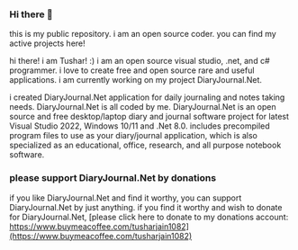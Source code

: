 ### Hi there 👋
this is my public repository. i am an open source coder. you can find my active projects here!

hi there! i am Tushar! :) i am an open source visual studio, .net, and c# programmer. i love to create free and open source rare and useful applications. i am currently working on my project DiaryJournal.Net.

i created DiaryJournal.Net application for daily journaling and notes taking needs. DiaryJournal.Net is all coded by me. DiaryJournal.Net is an open source and free desktop/laptop diary and journal software project for latest Visual Studio 2022, Windows 10/11 and .Net 8.0. includes precompiled program files to use as your diary/journal application, which is also specialized as an educational, office, research, and all purpose notebook software.

### please support DiaryJournal.Net by donations
if you like DiaryJournal.Net and find it worthy, you can support DiaryJournal.Net by just anything. if you find it worthy and wish to donate for DiaryJournal.Net, [please click here to donate to my donations account: https://www.buymeacoffee.com/tusharjain1082](https://www.buymeacoffee.com/tusharjain1082)

<!--
**tusharjain1082/tusharjain1082** is a ✨ _special_ ✨ repository because its `README.md` (this file) appears on your GitHub profile.

Here are some ideas to get you started:

- 🔭 I’m currently working on ...
- 🌱 I’m currently learning ...
- 👯 I’m looking to collaborate on ...
- 🤔 I’m looking for help with ...
- 💬 Ask me about ...
- 📫 How to reach me: ...
- 😄 Pronouns: ...
- ⚡ Fun fact: ...
-->
